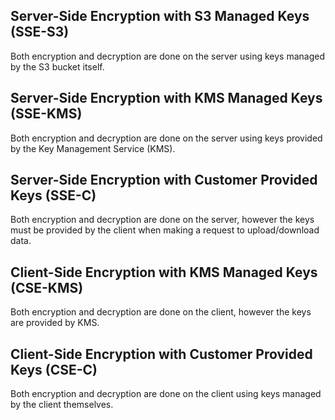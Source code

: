 ## Server-Side Encryption with S3 Managed Keys (SSE-S3)

Both encryption and decryption are done on the server using keys managed by the S3 bucket itself.

## Server-Side Encryption with KMS Managed Keys (SSE-KMS)

Both encryption and decryption are done on the server using keys provided by the Key Management Service (KMS).

## Server-Side Encryption with Customer Provided Keys (SSE-C)

Both encryption and decryption are done on the server, however the keys must be provided by the client when making a request to upload/download data.

## Client-Side Encryption with KMS Managed Keys (CSE-KMS)

Both encryption and decryption are done on the client, however the keys are provided by KMS.

## Client-Side Encryption with Customer Provided Keys (CSE-C)

Both encryption and decryption are done on the client using keys managed by the client themselves.

